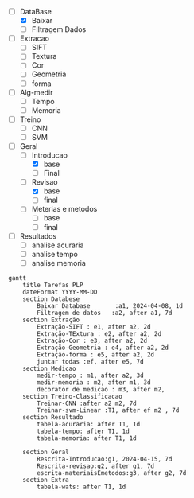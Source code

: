 



- [ ] DataBase
	- [x] Baixar
	- [ ] FIltragem Dados
- [ ] Extracao
	- [ ] SIFT
	- [ ] Textura
	- [ ] Cor
	- [ ] Geometria
	- [ ] forma
- [ ] Alg-medir
	- [ ] Tempo
	- [ ] Memoria
- [ ] Treino
	- [ ] CNN
	- [ ] SVM
- [ ] Geral
	- [ ] Introducao
		- [x] base
		- [ ] Final
	- [ ] Revisao
		- [x] base
		- [ ] final
	- [ ] Meterias e metodos
		- [ ] base
		- [ ] final
- [ ] Resultados
	- [ ] analise acuraria
	- [ ] analise tempo
	- [ ] analise memoria

```mermaid
gantt
    title Tarefas PLP
    dateFormat YYYY-MM-DD
    section Databese
        Baixar Database       :a1, 2024-04-08, 1d
        Filtragem de datos   :a2, after a1, 7d
    section Extração
        Extração-SIFT : e1, after a2, 2d
        Extração-TExtura : e2, after a2, 2d
        Extração-Cor : e3, after a2, 2d
        Extração-Geometria : e4, after a2, 2d
        Extração-forma : e5, after a2, 2d
        juntar todas :ef, after e5, 7d
    section Medicao
	    medir-tempo : m1, after a2, 3d
	    medir-memoria : m2, after m1, 3d
	    decorator de medicao : m3, after m2, 
    section Treino-Classificacao
	    Treinar-CNN :after a2 m2, 7d
	    Treinar-svm-Linear :T1, after ef m2 , 7d
	section Resultado
		tabela-acuraria: after T1, 1d
		tabela-tempo: after T1, 1d
		tabela-memoria: after T1, 1d
		
	section Geral
		Rescrita-Introducao:g1, 2024-04-15, 7d
		Rescrita-revisao:g2, after g1, 7d
		escrita-materiaisEmetodos:g3, after g2, 7d
	section Extra
		tabela-wats: after T1, 1d
```


